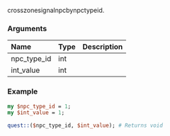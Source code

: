 crosszonesignalnpcbynpctypeid.
### Arguments
**Name**|**Type**|**Description**
:---|:---|:---
npc_type_id|int|
int_value|int|

### Example

```perl
my $npc_type_id = 1;
my $int_value = 1;

quest::($npc_type_id, $int_value); # Returns void
```
